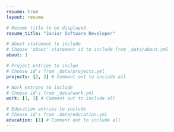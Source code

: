 ```yaml
---
resume: true
layout: resume

# Resume title to be displayed
resume_title: "Junior Software Developer"

# About statement to include
# Choose 'about' statement id to include from _data/about.yml
about: 1

# Project entries to inclue
# Choose id's from _data/projects.yml
projects: [2, 3] # Comment out to include all

# Work entries to include
# Choose id's from _data/work.yml
work: [1, 3] # Comment out to include all

# Education entries to include
# Choose id's from _data/education.yml
education: [1] # Comment out to include all
---
```

